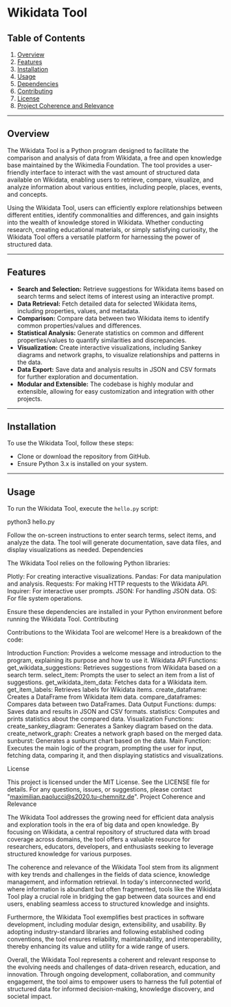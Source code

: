 # Wikidata Tool

## Table of Contents
1. [Overview](#overview)
2. [Features](#features)
3. [Installation](#installation)
4. [Usage](#usage)
5. [Dependencies](#dependencies)
6. [Contributing](#contributing)
7. [License](#license)
8. [Project Coherence and Relevance](#project-coherence-and-relevance)

---

## Overview

The Wikidata Tool is a Python program designed to facilitate the comparison and analysis of data from Wikidata, a free and open knowledge base maintained by the Wikimedia Foundation. The tool provides a user-friendly interface to interact with the vast amount of structured data available on Wikidata, enabling users to retrieve, compare, visualize, and analyze information about various entities, including people, places, events, and concepts.

Using the Wikidata Tool, users can efficiently explore relationships between different entities, identify commonalities and differences, and gain insights into the wealth of knowledge stored in Wikidata. Whether conducting research, creating educational materials, or simply satisfying curiosity, the Wikidata Tool offers a versatile platform for harnessing the power of structured data.

---

## Features

- **Search and Selection:** Retrieve suggestions for Wikidata items based on search terms and select items of interest using an interactive prompt.
- **Data Retrieval:** Fetch detailed data for selected Wikidata items, including properties, values, and metadata.
- **Comparison:** Compare data between two Wikidata items to identify common properties/values and differences.
- **Statistical Analysis:** Generate statistics on common and different properties/values to quantify similarities and discrepancies.
- **Visualization:** Create interactive visualizations, including Sankey diagrams and network graphs, to visualize relationships and patterns in the data.
- **Data Export:** Save data and analysis results in JSON and CSV formats for further exploration and documentation.
- **Modular and Extensible:** The codebase is highly modular and extensible, allowing for easy customization and integration with other projects.

---

## Installation

To use the Wikidata Tool, follow these steps:

- Clone or download the repository from GitHub.
- Ensure Python 3.x is installed on your system.

---

## Usage

To run the Wikidata Tool, execute the `hello.py` script:

python3 hello.py

Follow the on-screen instructions to enter search terms, select items, and analyze the data. The tool will generate documentation, save data files, and display visualizations as needed.
Dependencies

The Wikidata Tool relies on the following Python libraries:

Plotly: For creating interactive visualizations.
Pandas: For data manipulation and analysis.
Requests: For making HTTP requests to the Wikidata API.
Inquirer: For interactive user prompts.
JSON: For handling JSON data.
OS: For file system operations.

Ensure these dependencies are installed in your Python environment before running the Wikidata Tool.
Contributing

Contributions to the Wikidata Tool are welcome! Here is a breakdown of the code:

Introduction Function: Provides a welcome message and introduction to the program, explaining its purpose and how to use it.
Wikidata API Functions:
    get_wikidata_suggestions: Retrieves suggestions from Wikidata based on a search term.
    select_item: Prompts the user to select an item from a list of suggestions.
    get_wikidata_item_data: Fetches data for a Wikidata item.
    get_item_labels: Retrieves labels for Wikidata items.
    create_dataframe: Creates a DataFrame from Wikidata item data.
    compare_dataframes: Compares data between two DataFrames.
Data Output Functions:
    dumps: Saves data and results in JSON and CSV formats.
    statistics: Computes and prints statistics about the compared data.
Visualization Functions:
    create_sankey_diagram: Generates a Sankey diagram based on the data.
    create_network_graph: Creates a network graph based on the merged data.
    sunburst: Generates a sunburst chart based on the data.
Main Function: Executes the main logic of the program, prompting the user for input, fetching data, comparing it, and then displaying statistics and visualizations.

License

This project is licensed under the MIT License. See the LICENSE file for details. For any questions, issues, or suggestions, please contact "maximilian.paolucci@s2020.tu-chemnitz.de".
Project Coherence and Relevance

The Wikidata Tool addresses the growing need for efficient data analysis and exploration tools in the era of big data and open knowledge. By focusing on Wikidata, a central repository of structured data with broad coverage across domains, the tool offers a valuable resource for researchers, educators, developers, and enthusiasts seeking to leverage structured knowledge for various purposes.

The coherence and relevance of the Wikidata Tool stem from its alignment with key trends and challenges in the fields of data science, knowledge management, and information retrieval. In today's interconnected world, where information is abundant but often fragmented, tools like the Wikidata Tool play a crucial role in bridging the gap between data sources and end users, enabling seamless access to structured knowledge and insights.

Furthermore, the Wikidata Tool exemplifies best practices in software development, including modular design, extensibility, and usability. By adopting industry-standard libraries and following established coding conventions, the tool ensures reliability, maintainability, and interoperability, thereby enhancing its value and utility for a wide range of users.

Overall, the Wikidata Tool represents a coherent and relevant response to the evolving needs and challenges of data-driven research, education, and innovation. Through ongoing development, collaboration, and community engagement, the tool aims to empower users to harness the full potential of structured data for informed decision-making, knowledge discovery, and societal impact.

